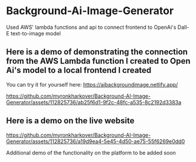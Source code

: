 # Background-Ai-Image-Generator
Used AWS' lambda functions and api to connect frontend to OpenAi's Dall-E text-to-image model

## Here is a demo of demonstrating the connection from the AWS Lambda function I created to Open Ai's model to a local frontend I created
You can try it for yourself here: https://aibackgroundimage.netlify.app/

https://github.com/myronkharkover/Background-AI-Image-Generator/assets/112825736/ab25f6d1-9f2c-48fc-a535-8c2192d3383a

## Here is a demo on the live website

https://github.com/myronkharkover/Background-AI-Image-Generator/assets/112825736/a19d9ea4-5e45-4d50-ae75-55f6269e0dd0

Additional demo of the functionality on the platform to be added soon
